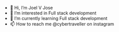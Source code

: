 - 👋 Hi, I’m Joel V Jose
- 👀 I’m interested in Full stack development
- 🌱 I’m currently learning  Full stack development
- 📫 How to reach me @cybertraveller on instagram 

<!---
Cyber-Traveller/Cyber-Traveller is a ✨ special ✨ repository because its `README.md` (this file) appears on your GitHub profile.
You can click the Preview link to take a look at your changes.
--->
